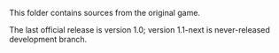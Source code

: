 This folder contains sources from the original game.

The last official release is version 1.0; version 1.1-next is never-released development branch.